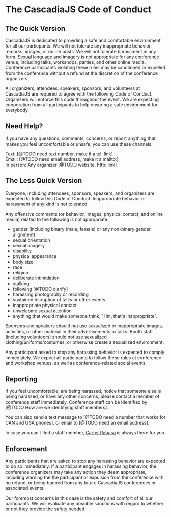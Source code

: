 # The CascadiaJS Code of Conduct

## The Quick Version

CascadiaJS is dedicated to providing a safe and comfortable environment for all our particpants. We will not tolerate any inappropriate behavior, remarks, images, or online posts. We will not tolerate harassment in any form. Sexual language and imagery is not appropriate for any conference venue, including talks, workshops, parties, and other online media. Conference participants violating these rules may be sanctioned or expelled from the conference without a refund at the discretion of the conference organizers.

All organizers, attendees, speakers, sponsors, and volunteers at CascadiaJS are required to agree with the following Code of Conduct. Organizers will enforce this code throughout the event. We are expecting cooporation from all participants to help ensuring a safe environment for everybody.

## Need Help?

If you have any questions, comments, concerns, or report anything that makes you feel uncomfortable or unsafe, you can use these channels:

Text: [@TODO need text number, make it a tel: link]  
Email: [@TODO need email address, make it a mailto:]  
In person: Any organizer [@TODO website, http: link]

## The Less Quick Version

Everyone, including attendees, sponsors, speakers, and organizers are expected to follow this Code of Conduct. Inappropriate behavior or harassment of any kind is not tolerated. 

Any offensive comments (or behavior, images, physical contact, and online media) related to the following is not appropriate.

* gender (including binary (male, female) or any non-binary gender alignment)
* sexual orientation
* sexual imagery
* disability
* physical appearance
* body size
* race
* religion
* deliberate intimidation
* stalking
* following [@TODO clarify]
* harassing photography or recording
* sustained disruption of talks or other events
* inappropriate physical contact
* unwelcome sexual attention
* anything that would make someone think, "Hm, that's inappropriate".

Sponsors and speakers should not use sexualized or inappropriate images, activities, or other material in their advertisements or talks. Booth staff (including volunteers) should not use sexualized clothing/uniforms/costumes, or otherwise create a sexualized environment.

Any participant asked to stop any harassing behavior is expected to comply immediately. We expect all participants to follow these rules at conference and workshop venues, as well as conference-related social events.

## Reporting

If you feel uncomfortable, are being harassed, notice that someone else is being harassed, or have any other concerns, please contact a member of conference staff immediately. Conference staff can be identified by [@TODO How are we identifying staff members].

You can also send a text message to [@TODO need a number that works for CAN and USA phones]. or email to [@TODO need an email address].

In case you can’t find a staff member, [Carter Rabasa](http://twitter.com/crtr0) is always there for you.

## Enforcement

Any participants that are asked to stop any harassing behavior are expected to do so immediately. If a participant engages in harassing behavior, the conference organizers may take any action they deem appropriate, including warning the the participant or expulsion from the conference with no refund, or being banned from any future CascadiaJS conferences or associated events.

Our foremost concerns in this case is the safety and comfort of all our particpants. We will evaluate any possible sanctions with regard to whether or not they provide the safety needed.
